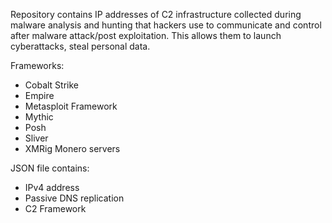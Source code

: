 Repository contains IP addresses of C2 infrastructure collected during malware analysis and hunting that hackers use to communicate and control after malware attack/post exploitation.
This allows them to launch cyberattacks, steal personal data.

Frameworks:
- Cobalt Strike
- Empire
- Metasploit Framework
- Mythic
- Posh
- Sliver
- XMRig Monero servers

JSON file contains:
- IPv4 address
- Passive DNS replication
- C2 Framework
